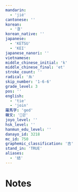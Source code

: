 ```yaml
---
mandarin:
  - 'jié'
cantonese: ''
korean:
  - '결'
korean_native: ''
japanese:
  - 'KETSU'
  - 'KEI'
japanese_nanori: ''
vietnamese:
middle_chinese_initial: 'k'
middle_chinese_final: 'et'
stroke_count: ''
radical: '糸'
skip_number: '1-6-6'
grade_level: 3
pos: ''
english:
  - 'tie'
  - 'join'
羅馬字: 'ged'
韓文: '걷'
joyo_level: ''
hsk_level: ''
hanmun_edu_level: ''
danayo_id: 3218
mc_id: 750
graphemic_classification: '吉'
stand_in: 'TRUE'
aliases:
  - '结'
---
```


# Notes
